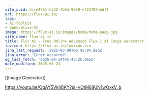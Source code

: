 ```yaml
---
site_uuid: dcce4761-b332-4b0d-9050-e423787ebdf1
url: https://flux-ai.io/
tags:
- AI-Toolkit
- Generative-AI
image: https://flux-ai.io/images/home/home-page.jpg
site_name: flux-ai.io
title: Flux AI - Free Online Advanced Flux.1 AI Image Generator
favicon: https://flux-ai.io/favicon.ico
jina_last_request: '2025-03-09T06:45:04.826Z'
jina_error: "Error occurred"
og_last_fetch: '2025-03-14T05:42:26.065Z'
date_modified: 2025-03-24
---
```



[[Image Generator]]

https://youtu.be/OqAY5VkhBKY?si=vOtM68UN1wOxkV_b
